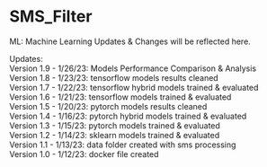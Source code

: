 # SMS_Filter  
ML: Machine Learning Updates & Changes will be reflected here.    

Updates:   
Version 1.9 - 1/26/23: Models Performance Comparison & Analysis         
Version 1.8 - 1/23/23: tensorflow models results cleaned         
Version 1.7 - 1/22/23: tensorflow hybrid models trained & evaluated       
Version 1.6 - 1/21/23: tensorflow models trained & evaluated      
Version 1.5 - 1/20/23: pytorch models results cleaned     
Version 1.4 - 1/16/23: pytorch hybrid models trained & evaluated      
Version 1.3 - 1/15/23: pytorch models trained & evaluated    
Version 1.2 - 1/14/23: sklearn models trained & evaluated    
Version 1.1 - 1/13/23: data folder created with sms processing      
Version 1.0 - 1/12/23: docker file created    